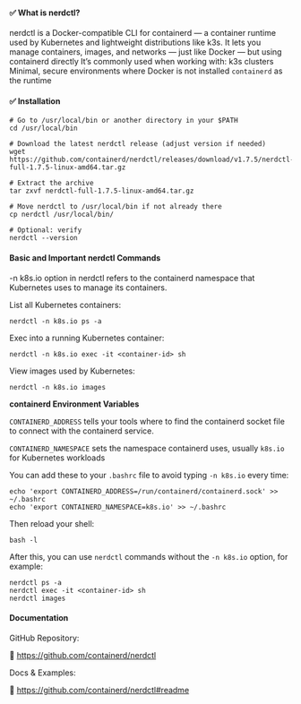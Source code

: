 #### ✅ What is nerdctl?
nerdctl is a Docker-compatible CLI for containerd — a container runtime used by Kubernetes and lightweight distributions like k3s. It lets you manage containers, images, and networks — just like Docker — but using containerd directly
It’s commonly used when working with:
k3s clusters
Minimal, secure environments where Docker is not installed
`containerd` as the runtime

#### ✅ Installation
```
# Go to /usr/local/bin or another directory in your $PATH
cd /usr/local/bin

# Download the latest nerdctl release (adjust version if needed)
wget https://github.com/containerd/nerdctl/releases/download/v1.7.5/nerdctl-full-1.7.5-linux-amd64.tar.gz

# Extract the archive
tar zxvf nerdctl-full-1.7.5-linux-amd64.tar.gz

# Move nerdctl to /usr/local/bin if not already there
cp nerdctl /usr/local/bin/

# Optional: verify
nerdctl --version
```

#### Basic and Important nerdctl Commands

-n k8s.io option in nerdctl refers to the containerd namespace that Kubernetes uses to manage its containers.

List all Kubernetes containers:
```
nerdctl -n k8s.io ps -a
```
Exec into a running Kubernetes container:
```
nerdctl -n k8s.io exec -it <container-id> sh
```
View images used by Kubernetes:
```
nerdctl -n k8s.io images
```
**containerd Environment Variables**

`CONTAINERD_ADDRESS` tells your tools where to find the containerd socket file to connect with the containerd service.

`CONTAINERD_NAMESPACE` sets the namespace containerd uses, usually `k8s.io` for Kubernetes workloads

You can add these to your `.bashrc` file to avoid typing `-n k8s.io` every time: 
```
echo 'export CONTAINERD_ADDRESS=/run/containerd/containerd.sock' >> ~/.bashrc
echo 'export CONTAINERD_NAMESPACE=k8s.io' >> ~/.bashrc
```
Then reload your shell:
```
bash -l
```
After this, you can use `nerdctl` commands without the `-n k8s.io` option, for example:
```
nerdctl ps -a
nerdctl exec -it <container-id> sh
nerdctl images
```
#### Documentation

GitHub Repository:

🔗 https://github.com/containerd/nerdctl

Docs & Examples:

🔗 https://github.com/containerd/nerdctl#readme





